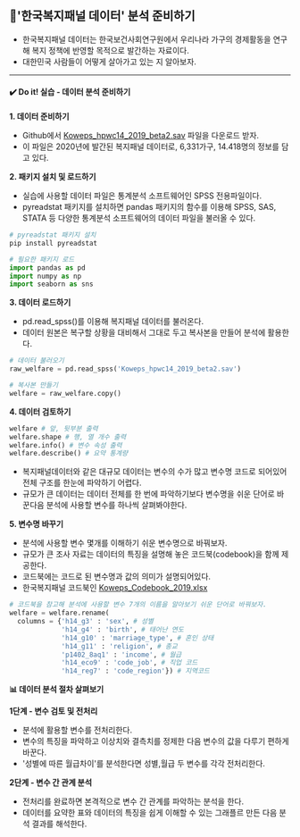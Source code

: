 ## 📌'한국복지패널 데이터' 분석 준비하기
- 한국복지패널 데이터는 한국보건사회연구원에서 우리나라 가구의 경제활동을 연구해 복지 정책에 반영할 목적으로 발간하는 자료이다.
- 대한민국 사람들이 어떻게 살아가고 있는 지 알아보자.

----------------
#### ✔️ Do it! 실습 - 데이터 분석 준비하기

**1. 데이터 준비하기**
- Github에서 [Koweps_hpwc14_2019_beta2.sav](https://github.com/youngwoos/Doit_Python/blob/main/Data/Koweps_hpwc14_2019_beta2.md) 파일을 다운로드 받자.
- 이 파일은 2020년에 발간된 복지패널 데이터로, 6,331가구, 14.418명의 정보를 담고 있다.

**2. 패키지 설치 및 로드하기**
- 실습에 사용할 데이터 파일은 통계분석 소프트웨어인 SPSS 전용파일이다.
- pyreadstat 패키지를 설치하면 pandas 패키지의 함수를 이용해 SPSS, SAS, STATA 등 다양한 통계분석 소프트웨어의 데이터 파일을 불러올 수 있다.

```python
# pyreadstat 패키지 설치
pip install pyreadstat
```

```python
# 필요한 패키지 로드
import pandas as pd
import numpy as np
import seaborn as sns
```

**3. 데이터 로드하기**
- pd.read_spss()를 이용해 복지패널 데이터를 불러온다.
- 데이터 원본은 복구할 상황을 대비해서 그대로 두고 복사본을 만들어 분석에 활용한다.

```python
# 데이터 불러오기
raw_welfare = pd.read_spss('Koweps_hpwc14_2019_beta2.sav')

# 복사본 만들기
welfare = raw_welfare.copy()
```

**4. 데이터 검토하기**
```python
welfare # 앞, 뒷부분 출력
welfare.shape # 행, 열 개수 출력
welfare.info() # 변수 속성 출력
welfare.describe() # 요약 통계량
```
- 복지패널데이터와 같은 대규모 데이터는 변수의 수가 많고 변수명 코드로 되어있어 전체 구조를 한눈에 파악하기 어렵다.
- 규모가 큰 데이터는 데이터 전체를 한 번에 파악하기보다 변수명을 쉬운 단어로 바꾼다음 분석에 사용할 변수를 하나씩 살펴봐야한다.

**5. 변수명 바꾸기**
- 분석에 사용할 변수 몇개를 이해하기 쉬운 변수명으로 바꿔보자.
- 규모가 큰 조사 자료는 데이터의 특징을 설명해 놓은 코드북(codebook)을 함께 제공한다.
- 코드북에는 코드로 된 변수명과 값의 의미가 설명되어있다.
- 한국복지패널 코드북인 [Koweps_Codebook_2019.xlsx](https://github.com/youngwoos/Doit_Python/blob/main/Data/Koweps_Codebook_2019.xlsx)

```python
# 코드북을 참고해 분석에 사용할 변수 7개의 이름을 알아보기 쉬운 단어로 바꿔보자.
welfare = welfare.rename(
  columns = {'h14_g3' : 'sex', # 성별
             'h14_g4' : 'birth', # 태어난 연도
             'h14_g10' : 'marriage_type', # 혼인 상태
             'h14_g11' : 'religion', # 종교
             'p1402_8aq1' : 'income', # 월급
             'h14_eco9' : 'code_job', # 직업 코드
             'h14_reg7' : 'code_region'}) # 지역코드
```

**📊 데이터 분석 절차 살펴보기**

**1단계 - 변수 검토 및 전처리**
- 분석에 활용할 변수를 전처리한다.
- 변수의 특징을 파악하고 이상치와 결측치를 정제한 다음 변수의 값을 다루기 편하게 바꾼다.
- '성별에 따른 월급차이'를 분석한다면 성별,월급 두 변수를 각각 전처리한다.

**2단계 - 변수 간 관계 분석**
- 전처리를 완료하면 본격적으로 변수 간 관계를 파악하는 분석을 한다.
- 데이터를 요약한 표와 데이터의 특징을 쉽게 이해할 수 있는 그래플르 만든 다음 분석 결과를 해석한다.
